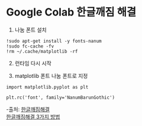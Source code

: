 # Google Colab 한글깨짐 해결     

1. 나눔 폰트 설치     

~~~    
!sudo apt-get install -y fonts-nanum    
!sudo fc-cache -fv     
!rm ~/.cache/matplotlib -rf      
~~~     

2. 런타임 다시 시작     

3. matplotlib 폰트 나눔 폰트로 지정     

~~~
import matplotlib.pyplot as plt     

plt.rc('font', family='NanumBarunGothic')     
~~~

-출처: 
[한글깨짐해결](https://teddylee777.github.io/colab/colab-korean)     
[한글깨짐해결 3가지 방법](https://programmers.co.kr/learn/courses/21/lessons/950)        
